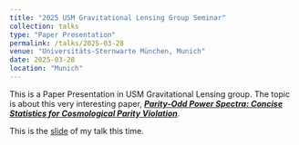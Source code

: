 ```yaml
---
title: "2025 USM Gravitational Lensing Group Seminar"
collection: talks
type: "Paper Presentation"
permalink: /talks/2025-03-28
venue: "Universitäts-Sternwarte München, Munich"
date: 2025-03-28
location: "Munich"
---
```


This is a Paper Presentation in USM Gravitational Lensing group. The topic is about this very interesting paper, [***Parity-Odd Power Spectra: Concise Statistics for Cosmological Parity Violation***](https://arxiv.org/abs/2406.15683).


This is the <a href="https://chen-sijin.github.io/Sijin-Chen.github.io/files/talk_slides/2025_USM_Seminar_POP.pdf" target="_blank">slide</a> of my talk this time. 

